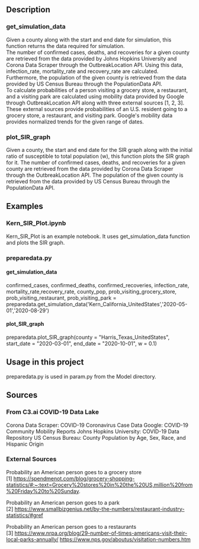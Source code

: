 ## Description
### get_simulation_data
Given a county along with the start and end date for simulation, this function returns the data required for simulation.  
The number of confirmed cases, deaths, and recoveries for a given county are retrieved from the data provided by Johns Hopkins University and Corona Data Scraper through the OutbreakLocation API. Using this data, infection_rate, mortality_rate and recovery_rate are calculated.  
Furthermore, the population of the given county is retrieved from the data provided by US Census Bureau through the PopulationData API.  
To calculate probabilities of a person visiting a grocery store, a restaurant, and a visiting park are calculated using mobility data provided by Google through OutbreakLocation API along with three external sources [1, 2, 3]. These external sources provide probabilities of an U.S. resident going to a grocery store, a restaurant, and visiting park. Google's mobility data provides normalized trends for the given range of dates. 

### plot_SIR_graph
Given a county, the start and end date for the SIR graph along with the initial ratio of susceptible to total population (w), this function plots the SIR graph for it. The number of confirmed cases, deaths, and recoveries for a given county are retrieved from the data provided by Corona Data Scraper through the OutbreakLocation API. The population of the given county is retrieved from the data provided by US Census Bureau through the PopulationData API. 

## Examples
### Kern_SIR_Plot.ipynb
Kern_SIR_Plot is an example notebook. It uses get_simulation_data function and plots the SIR graph.  

### preparedata.py
#### get_simulation_data
confirmed_cases, confirmed_deaths, confirmed_recoveries, infection_rate, mortality_rate,recovery_rate, county_pop, prob_visiting_grocery_store, prob_visiting_restaurant, prob_visiting_park = preparedata.get_simulation_data('Kern_California_UnitedStates','2020-05-01','2020-08-29')

#### plot_SIR_graph
preparedata.plot_SIR_graph(county = "Harris_Texas_UnitedStates", start_date = "2020-03-01", end_date = "2020-10-01", w = 0.1)

## Usage in this project
preparedata.py is used in param.py from the Model directory. 

## Sources
### From C3.ai COVID-19 Data Lake
Corona Data Scraper: COVID-19 Coronavirus Case Data
Google: COVID-19 Community Mobility Reports
Johns Hopkins University: COVID-19 Data Repository
US Census Bureau: County Population by Age, Sex, Race, and Hispanic Origin

### External Sources
Probability an American person goes to a grocery store  
[1] https://spendmenot.com/blog/grocery-shopping-statistics/#:~:text=Grocery%20stores%20in%20the%20US,million%20from%20Friday%20to%20Sunday.  

Probability an American person goes to a park  
[2] https://www.smallbizgenius.net/by-the-numbers/restaurant-industry-statistics/#gref  
    
Probability an American person goes to a restaurants  
[3] https://www.nrpa.org/blog/29-number-of-times-americans-visit-their-local-parks-annually/ https://www.nps.gov/aboutus/visitation-numbers.htm

 
